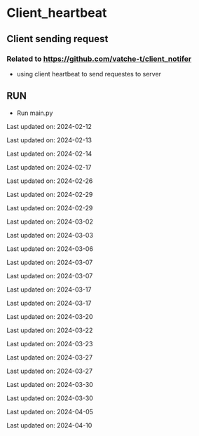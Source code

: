 # Client_heartbeat

## Client sending request 
### Related to https://github.com/vatche-t/client_notifer 

+ using client heartbeat to send requestes to server

## RUN

* Run main.py 

Last updated on: 2024-02-12

Last updated on: 2024-02-13

Last updated on: 2024-02-14

Last updated on: 2024-02-17

Last updated on: 2024-02-26

Last updated on: 2024-02-29

Last updated on: 2024-02-29

Last updated on: 2024-03-02

Last updated on: 2024-03-03

Last updated on: 2024-03-06

Last updated on: 2024-03-07

Last updated on: 2024-03-07

Last updated on: 2024-03-17

Last updated on: 2024-03-17

Last updated on: 2024-03-20

Last updated on: 2024-03-22

Last updated on: 2024-03-23

Last updated on: 2024-03-27

Last updated on: 2024-03-27

Last updated on: 2024-03-30

Last updated on: 2024-03-30

Last updated on: 2024-04-05

Last updated on: 2024-04-10